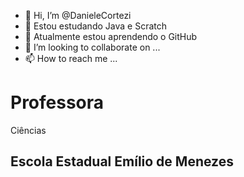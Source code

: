 - 👋 Hi, I’m @DanieleCortezi
- 👀 Estou estudando Java e Scratch
- 🌱 Atualmente estou aprendendo o GitHub
- 💞️ I’m looking to collaborate on ...
- 📫 How to reach me ...

<!---
DanieleCortezi/DanieleCortezi is a ✨ special ✨ repository because its `README.md` (this file) appears on your GitHub profile.
You can click the Preview link to take a look at your changes.
--->
# Professora 
Ciências
## Escola Estadual Emílio de Menezes
